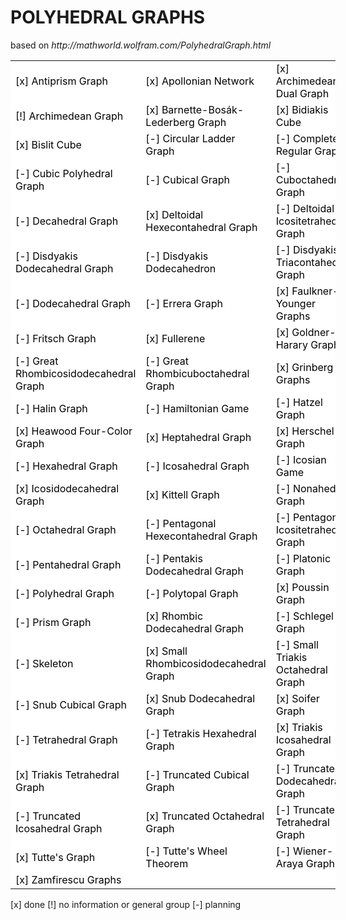 <h1>POLYHEDRAL GRAPHS</h1>
based on 
<i>http://mathworld.wolfram.com/PolyhedralGraph.html</i><br>

<table border="0" style="background-color:#FFFFFF;border-collapse:collapse;border:0px solid #FFCC00;color:#000000;width:520" cellpadding="0" cellspacing="0">
	<tr>
		<td>[x] Antiprism Graph</td>
		<td>[x] Apollonian Network</td>
		<td>[x] Archimedean Dual Graph</td>
	</tr>
	<tr>
		<td>[!] Archimedean Graph</td>
		<td>[x] Barnette-Bosák-Lederberg Graph</td>
		<td>[x] Bidiakis Cube</td>
	</tr>
	<tr>
		<td>[x] Bislit Cube</td>
		<td>[-] Circular Ladder Graph</td>
		<td>[-] Completely Regular Graph</td>
	</tr>
	<tr>
		<td>[-] Cubic Polyhedral Graph</td>
		<td>[-] Cubical Graph</td>
		<td>[-] Cuboctahedral Graph</td>
	</tr>
	<tr>
		<td>[-] Decahedral Graph</td>
		<td>[x] Deltoidal Hexecontahedral Graph</td>
		<td>[-] Deltoidal Icositetrahedral Graph</td>
	</tr>
	<tr>
		<td>[-] Disdyakis Dodecahedral Graph</td>
		<td>[-] Disdyakis Dodecahedron</td>
		<td>[-] Disdyakis Triacontahedral Graph</td>
	</tr>
	<tr>
		<td>[-] Dodecahedral Graph</td>
		<td>[-] Errera Graph</td>
		<td>[x] Faulkner-Younger Graphs</td>
	</tr>
	<tr>
		<td>[-] Fritsch Graph</td>
		<td>[x] Fullerene</td>
		<td>[x] Goldner-Harary Graph</td>
	</tr>
	<tr>
		<td>[-] Great Rhombicosidodecahedral Graph</td>
		<td>[-] Great Rhombicuboctahedral Graph</td>
		<td>[x] Grinberg Graphs</td>
	</tr>
	<tr>
		<td>[-] Halin Graph</td>
		<td>[-] Hamiltonian Game</td>
		<td>[-] Hatzel Graph</td>
	</tr>
	<tr>
		<td>[x] Heawood Four-Color Graph</td>
		<td>[x] Heptahedral Graph</td>
		<td>[x] Herschel Graph</td>
	</tr>
	<tr>
		<td>[-] Hexahedral Graph</td>
		<td>[-] Icosahedral Graph</td>
		<td>[-] Icosian Game</td>
	</tr>
	<tr>
		<td>[x] Icosidodecahedral Graph</td>
		<td>[x] Kittell Graph</td>
		<td>[-] Nonahedral Graph</td>
	</tr>
	<tr>
		<td>[-] Octahedral Graph</td>
		<td>[-] Pentagonal Hexecontahedral Graph</td>
		<td>[-] Pentagonal Icositetrahedral Graph</td>
	</tr>
	<tr>
		<td>[-] Pentahedral Graph</td>
		<td>[-] Pentakis Dodecahedral Graph</td>
		<td>[-] Platonic Graph</td>
	</tr>
	<tr>
		<td>[-] Polyhedral Graph</td>
		<td>[-] Polytopal Graph</td>
		<td>[x] Poussin Graph</td>
	</tr>
	<tr>
		<td>[-] Prism Graph</td>
		<td>[x] Rhombic Dodecahedral Graph</td>
		<td>[-] Schlegel Graph</td>
	</tr>
	<tr>
		<td>[-] Skeleton</td>
		<td>[x] Small Rhombicosidodecahedral Graph</td>
		<td>[-] Small Triakis Octahedral Graph</td>
	</tr>
	<tr>
		<td>[-] Snub Cubical Graph</td>
		<td>[x] Snub Dodecahedral Graph</td>
		<td>[x] Soifer Graph</td>
	</tr>
	<tr>
		<td>[-] Tetrahedral Graph</td>
		<td>[-] Tetrakis Hexahedral Graph</td>
		<td>[x] Triakis Icosahedral Graph</td>
	</tr>
	<tr>
		<td>[x] Triakis Tetrahedral Graph</td>
		<td>[-] Truncated Cubical Graph</td>
		<td>[-] Truncated Dodecahedral Graph</td>
	</tr>
	<tr>
		<td>[-] Truncated Icosahedral Graph</td>
		<td>[x] Truncated Octahedral Graph</td>
		<td>[-] Truncated Tetrahedral Graph</td>
	</tr>
	<tr>
		<td>[x] Tutte's Graph</td>
		<td>[-] Tutte's Wheel Theorem</td>
		<td>[-] Wiener-Araya Graph</td>
	</tr>
	<tr>
		<td>[x] Zamfirescu Graphs</td>
		<td></td>
		<td></td>
	</tr>
</table>

 [x] done [!] no information or general group [-] planning
